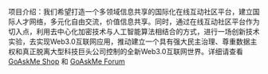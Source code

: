 项目介绍：我们希望打造一个多领域信息共享的国际化在线互动社区平台，建立国际人才网络，多元化自由交流，价值信息共享。同时，通过在线互动社区平台作为切入点，利用去中心化加密技术与人工智能算法相结合的方式，进行一场创新技术实验，去实现Web3.0互联网应用，推动建立一个具有强大民主治理、尊重数据主权和真正脱离大型科技巨头公司控制的全新Web3.0互联网世界。详细请查看[GoAskMe Shop](https://shop.goaskme.app/) 和 [GoAskMe Forum](https://goaskme.app/)